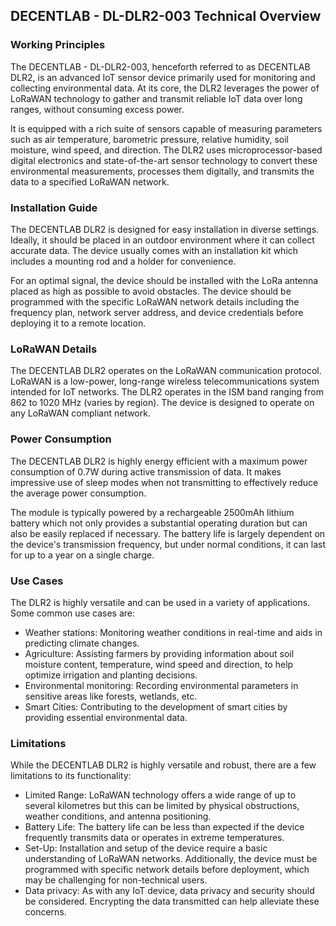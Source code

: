 ## DECENTLAB - DL-DLR2-003 Technical Overview

### Working Principles

The DECENTLAB - DL-DLR2-003, henceforth referred to as DECENTLAB DLR2, is an advanced IoT sensor device primarily used for monitoring and collecting environmental data. At its core, the DLR2 leverages the power of LoRaWAN technology to gather and transmit reliable IoT data over long ranges, without consuming excess power.

It is equipped with a rich suite of sensors capable of measuring parameters such as air temperature, barometric pressure, relative humidity, soil moisture, wind speed, and direction. The DLR2 uses microprocessor-based digital electronics and state-of-the-art sensor technology to convert these environmental measurements, processes them digitally, and transmits the data to a specified LoRaWAN network.

### Installation Guide

The DECENTLAB DLR2 is designed for easy installation in diverse settings. Ideally, it should be placed in an outdoor environment where it can collect accurate data. The device usually comes with an installation kit which includes a mounting rod and a holder for convenience.

For an optimal signal, the device should be installed with the LoRa antenna placed as high as possible to avoid obstacles. The device should be programmed with the specific LoRaWAN network details including the frequency plan, network server address, and device credentials before deploying it to a remote location.

### LoRaWAN Details

The DECENTLAB DLR2 operates on the LoRaWAN communication protocol. LoRaWAN is a low-power, long-range wireless telecommunications system intended for IoT networks. The DLR2 operates in the ISM band ranging from 862 to 1020 MHz (varies by region). The device is designed to operate on any LoRaWAN compliant network.

### Power Consumption

The DECENTLAB DLR2 is highly energy efficient with a maximum power consumption of 0.7W during active transmission of data. It makes impressive use of sleep modes when not transmitting to effectively reduce the average power consumption.

The module is typically powered by a rechargeable 2500mAh lithium battery which not only provides a substantial operating duration but can also be easily replaced if necessary. The battery life is largely dependent on the device's transmission frequency, but under normal conditions, it can last for up to a year on a single charge.

### Use Cases

The DLR2 is highly versatile and can be used in a variety of applications. Some common use cases are:

- Weather stations: Monitoring weather conditions in real-time and aids in predicting climate changes.
- Agriculture: Assisting farmers by providing information about soil moisture content, temperature, wind speed and direction, to help optimize irrigation and planting decisions.
- Environmental monitoring: Recording environmental parameters in sensitive areas like forests, wetlands, etc.
- Smart Cities: Contributing to the development of smart cities by providing essential environmental data.

### Limitations

While the DECENTLAB DLR2 is highly versatile and robust, there are a few limitations to its functionality:

- Limited Range: LoRaWAN technology offers a wide range of up to several kilometres but this can be limited by physical obstructions, weather conditions, and antenna positioning.
- Battery Life: The battery life can be less than expected if the device frequently transmits data or operates in extreme temperatures.
- Set-Up: Installation and setup of the device require a basic understanding of LoRaWAN networks. Additionally, the device must be programmed with specific network details before deployment, which may be challenging for non-technical users.
- Data privacy: As with any IoT device, data privacy and security should be considered. Encrypting the data transmitted can help alleviate these concerns.